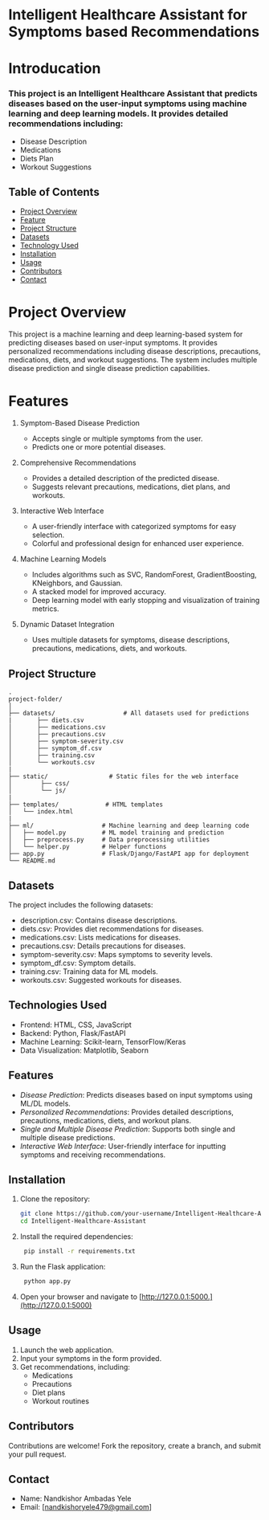 # Intelligent Healthcare Assistant for Symptoms based Recommendations

# Introducation

### This project is an Intelligent Healthcare Assistant that predicts diseases based on the user-input symptoms using machine learning and deep learning models. It provides detailed recommendations including:

- Disease Description
- Medications
- Diets Plan
- Workout Suggestions

## Table of Contents

- [Project Overview](#project-overview)
- [Feature](#features)
- [Project Structure](#project-structure)
- [Datasets](#datasets)
- [Technology Used](#project-structure)
- [Installation](#installation)
- [Usage](#usage)
- [Contributors](#contributors)
- [Contact](#contact)

# Project Overview
This project is a machine learning and deep learning-based system for predicting diseases based on user-input symptoms. It provides personalized recommendations including disease descriptions, precautions, medications, diets, and workout suggestions. The system includes multiple disease prediction and single disease prediction capabilities.

# Features
1. Symptom-Based Disease Prediction
   - Accepts single or multiple symptoms from the user.
   - Predicts one or more potential diseases.

2. Comprehensive Recommendations
   - Provides a detailed description of the predicted disease.
   - Suggests relevant precautions, medications, diet plans, and workouts.

3. Interactive Web Interface
   - A user-friendly interface with categorized symptoms for easy selection.
   - Colorful and professional design for enhanced user experience.

4. Machine Learning Models
   - Includes algorithms such as SVC, RandomForest, GradientBoosting, KNeighbors, and Gaussian.
   - A stacked model for improved accuracy.
   - Deep learning model with early stopping and visualization of training metrics.

5. Dynamic Dataset Integration
   - Uses multiple datasets for symptoms, disease descriptions, precautions, medications, diets, and workouts.

## Project Structure

    .
    project-folder/
    │
    ├── datasets/                   # All datasets used for predictions
    |       ├── diets.csv
    │       ├── medications.csv
    │       ├── precautions.csv
    │       ├── symptom-severity.csv
    │       ├── symptom_df.csv
    │       ├── training.csv
    │       └── workouts.csv
    |
    ├── static/                 # Static files for the web interface 
    │        ├── css/
    │        └── js/
    |
    ├── templates/             # HTML templates
    │   └── index.html
    |
    ├── ml/                   # Machine learning and deep learning code
    │   ├── model.py          # ML model training and prediction
    │   ├── preprocess.py     # Data preprocessing utilities
    │   └── helper.py         # Helper functions
    ├── app.py                # Flask/Django/FastAPI app for deployment
    └── README.md

## Datasets

The project includes the following datasets:

- description.csv: Contains disease descriptions.
- diets.csv: Provides diet recommendations for diseases.
- medications.csv: Lists medications for diseases.
- precautions.csv: Details precautions for diseases.
- symptom-severity.csv: Maps symptoms to severity levels.
- symptom_df.csv: Symptom details.
- training.csv: Training data for ML models.
- workouts.csv: Suggested workouts for diseases.

## Technologies Used
- Frontend: HTML, CSS, JavaScript
- Backend: Python, Flask/FastAPI
- Machine Learning: Scikit-learn, TensorFlow/Keras
- Data Visualization: Matplotlib, Seaborn
  
## Features

- *Disease Prediction*: Predicts diseases based on input symptoms using ML/DL models.
- *Personalized Recommendations*: Provides detailed descriptions, precautions, medications, diets, and workout plans.
- *Single and Multiple Disease Prediction*: Supports both single and multiple disease predictions.
- *Interactive Web Interface*: User-friendly interface for inputting symptoms and receiving recommendations.

## Installation

1. Clone the repository:
   ```bash  
   git clone https://github.com/your-username/Intelligent-Healthcare-Assistant.git  
   cd Intelligent-Healthcare-Assistant  
   
2. Install the required dependencies:
   ```bash
    pip install -r requirements.txt  
   
3. Run the Flask application:
   ```bash
    python app.py 
   
4. Open your browser and navigate to [http://127.0.0.1:5000.](http://127.0.0.1:5000)

## Usage

1. Launch the web application.
2. Input your symptoms in the form provided.
3. Get recommendations, including:
     - Medications
     - Precautions
     - Diet plans
     - Workout routines

## Contributors 
Contributions are welcome! Fork the repository, create a branch, and submit your pull request.

## Contact
- Name: Nandkishor Ambadas Yele
- Email: [nandkishoryele479@gmail.com]
